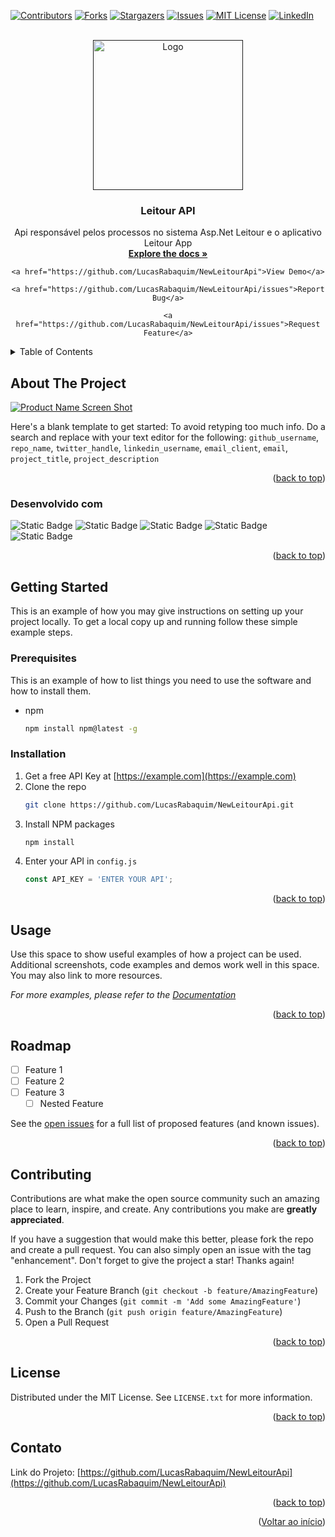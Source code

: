<a name="readme-top"></a>

[![Contributors][contributors-shield]][contributors-url]
[![Forks][forks-shield]][forks-url]
[![Stargazers][stars-shield]][stars-url]
[![Issues][issues-shield]][issues-url]
[![MIT License][license-shield]][license-url]
[![LinkedIn][linkedin-shield]][linkedin-url]




<!-- PROJECT LOGO -->
<br />
<div align="center">
  <a href="">
    <img src="https://github.com/LucasRabaquim/NewLeitourApi/assets/98958822/afdf162f-9942-4c2e-a301-7389f02a8606" alt="Logo" width="240" height="auto">
  </a>


<h3 align="center">Leitour API</h3>

  <p align="center">
    Api responsável pelos processos no sistema Asp.Net Leitour e o aplicativo Leitour App
    <br />
    <a href="https://github.com/LucasRabaquim/NewLeitourApi"><strong>Explore the docs »</strong></a>

    <a href="https://github.com/LucasRabaquim/NewLeitourApi">View Demo</a>
    
    <a href="https://github.com/LucasRabaquim/NewLeitourApi/issues">Report Bug</a>
    
    <a href="https://github.com/LucasRabaquim/NewLeitourApi/issues">Request Feature</a>
  </p>

</div>



<!-- TABLE OF CONTENTS -->
<details>
  <summary>Table of Contents</summary>
  <ol>
    <li>
      <a href="#ab![Logo Cabeça Urso - svg](https://github.com/LucasRabaquim/NewLeitourApi/assets/98958822/a44253c9-290f-4fd7-8466-d776b7caab55)
out-the-project">About The Project</a>
      <ul>
        <li><a href="#built-with">Built With</a></li>
      </ul>
    </li>
    <li>
      <a href="#getting-started">Getting Started</a>
      <ul>
        <li><a href="#prerequisites">Prerequisites</a></li>
        <li><a href="#installation">Installation</a></li>
      </ul>
    </li>
    <li><a href="#usage">Usage</a></li>
    <li><a href="#roadmap">Roadmap</a></li>
    <li><a href="#contributing">Contributing</a></li>
    <li><a href="#license">License</a></li>
    <li><a href="#contact">Contact</a></li>
    <li><a href="#acknowledgments">Acknowledgments</a></li>
  </ol>
</details>



<!-- ABOUT THE PROJECT -->
## About The Project

[![Product Name Screen Shot][product-screenshot]](https://example.com)

Here's a blank template to get started: To avoid retyping too much info. Do a search and replace with your text editor for the following: `github_username`, `repo_name`, `twitter_handle`, `linkedin_username`, `email_client`, `email`, `project_title`, `project_description`

<p align="right">(<a href="#readme-top">back to top</a>)</p>



### Desenvolvido com 

![Static Badge](https://img.shields.io/badge/Docker-1D63ED?style=for-the-badge&logo=docker&logoColor=white)
![Static Badge](https://img.shields.io/badge/VS_Code-007ACC?logo=visual-studio-code&logoColor=white&style=for-the-badge)
![Static Badge](https://img.shields.io/badge/MySQL-20232A?logo=mysql&logoColor=white&style=for-the-badge)
![Static Badge](https://img.shields.io/badge/.NET-5C2D91?logo=.net&logoColor=white&style=for-the-badge)
![Static Badge](https://img.shields.io/badge/C%23-239120?logo=c-sharp&logoColor=white&style=for-the-badge)
<p align="right">(<a href="#readme-top">back to top</a>)</p>

## Getting Started

This is an example of how you may give instructions on setting up your project locally.
To get a local copy up and running follow these simple example steps.

### Prerequisites

This is an example of how to list things you need to use the software and how to install them.
* npm
  ```sh
  npm install npm@latest -g
  ```

### Installation

1. Get a free API Key at [https://example.com](https://example.com)
2. Clone the repo
   ```sh
   git clone https://github.com/LucasRabaquim/NewLeitourApi.git
   ```
3. Install NPM packages
   ```sh
   npm install
   ```
4. Enter your API in `config.js`
   ```js
   const API_KEY = 'ENTER YOUR API';
   ```

<p align="right">(<a href="#readme-top">back to top</a>)</p>



<!-- USAGE EXAMPLES -->
## Usage

Use this space to show useful examples of how a project can be used. Additional screenshots, code examples and demos work well in this space. You may also link to more resources.

_For more examples, please refer to the [Documentation](https://example.com)_

<p align="right">(<a href="#readme-top">back to top</a>)</p>



<!-- ROADMAP -->
## Roadmap

- [ ] Feature 1
- [ ] Feature 2
- [ ] Feature 3
    - [ ] Nested Feature

See the [open issues](https://github.com/LucasRabaquim/NewLeitourApi/issues) for a full list of proposed features (and known issues).

<p align="right">(<a href="#readme-top">back to top</a>)</p>



<!-- CONTRIBUTING -->
## Contributing

Contributions are what make the open source community such an amazing place to learn, inspire, and create. Any contributions you make are **greatly appreciated**.

If you have a suggestion that would make this better, please fork the repo and create a pull request. You can also simply open an issue with the tag "enhancement".
Don't forget to give the project a star! Thanks again!

1. Fork the Project
2. Create your Feature Branch (`git checkout -b feature/AmazingFeature`)
3. Commit your Changes (`git commit -m 'Add some AmazingFeature'`)
4. Push to the Branch (`git push origin feature/AmazingFeature`)
5. Open a Pull Request

<p align="right">(<a href="#readme-top">back to top</a>)</p>



<!-- LICENSE -->
## License

Distributed under the MIT License. See `LICENSE.txt` for more information.

<p align="right">(<a href="#readme-top">back to top</a>)</p>



<!-- CONTACT -->
## Contato

<!-- Your Name - [@twitter_handle](https://twitter.com/twitter_handle) - email@email_client.com -->

Link do Projeto: [https://github.com/LucasRabaquim/NewLeitourApi](https://github.com/LucasRabaquim/NewLeitourApi)

<p align="right">(<a href="#readme-top">back to top</a>)</p>


<p align="right">(<a href="#readme-top">Voltar ao início</a>)</p>



<!-- MARKDOWN LINKS & IMAGES -->
<!-- https://www.markdownguide.org/basic-syntax/#reference-style-links -->
[contributors-shield]: https://img.shields.io/github/contributors/LucasRabaquim/NewLeitourApi.svg?style=for-the-badge
[contributors-url]: https://github.com/LucasRabaquim/NewLeitourApi/graphs/contributors
[forks-shield]: https://img.shields.io/github/forks/LucasRabaquim/NewLeitourApi.svg?style=for-the-badge
[forks-url]: https://github.com/LucasRabaquim/NewLeitourApi/network/members
[stars-shield]: https://img.shields.io/github/stars/LucasRabaquim/NewLeitourApi.svg?style=for-the-badge
[stars-url]: https://github.com/LucasRabaquim/NewLeitourApi/stargazers
[issues-shield]: https://img.shields.io/github/issues/LucasRabaquim/NewLeitourApi.svg?style=for-the-badge
[issues-url]: https://github.com/LucasRabaquim/NewLeitourApi/issues
[license-shield]: https://img.shields.io/github/license/LucasRabaquim/NewLeitourApi.svg?style=for-the-badge
[license-url]: https://github.com/LucasRabaquim/NewLeitourApi/blob/master/LICENSE.txt
[linkedin-shield]: https://img.shields.io/badge/-LinkedIn-black.svg?style=for-the-badge&logo=linkedin&colorB=555
[linkedin-url]: https://www.linkedin.com/company/devpolarys/
[product-screenshot]: images/screenshot.png
